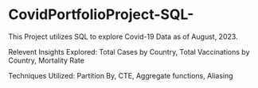 # CovidPortfolioProject-SQL-

This Project utilizes SQL to explore Covid-19 Data as of August, 2023. 

Relevent Insights Explored:
Total Cases by Country,
Total Vaccinations by Country,
Mortality Rate

Techniques Utilized:
Partition By,
CTE,
Aggregate functions,
Aliasing
